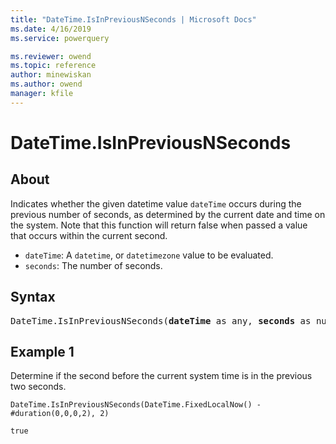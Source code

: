 ```yaml
---
title: "DateTime.IsInPreviousNSeconds | Microsoft Docs"
ms.date: 4/16/2019
ms.service: powerquery

ms.reviewer: owend
ms.topic: reference
author: minewiskan
ms.author: owend
manager: kfile
---
```

# DateTime.IsInPreviousNSeconds
  
## About  

Indicates whether the given datetime value <code>dateTime</code> occurs during the previous number of seconds, as determined by the current date and time on the system. Note that this function will return false when passed a value that occurs within the current second. <ul> <li><code>dateTime</code>: A <code>datetime</code>, or <code>datetimezone</code> value to be evaluated.</li> <li><code>seconds</code>: The number of seconds.</li> </ul>

## Syntax

<pre>
DateTime.IsInPreviousNSeconds(<b>dateTime</b> as any, <b>seconds</b> as number) as nullable logical
</pre>

## Example 1  

Determine if the second before the current system time is in the previous two seconds. 
  
```powerquery-m
DateTime.IsInPreviousNSeconds(DateTime.FixedLocalNow() - #duration(0,0,0,2), 2)
```  
  
`true`
